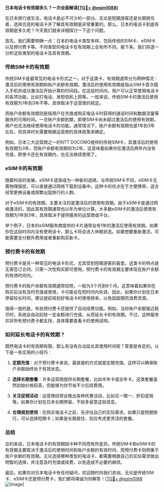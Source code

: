 **日本电话卡有效期多久？一次全面解读[[TG💪+ @esim1088](https://t.me/s/esim1088)]**

在日本旅行或生活，电话卡是必不可少的一部分。无论是短期游客还是长期居住者，选择合适的电话卡并了解其有效期是非常重要的。那么，日本的电话卡到底有效期是多久呢？今天我们就来详细探讨一下这个问题。

首先，我们需要明确一点：日本的电话卡类型多样，包括传统的SIM卡、eSIM卡以及预付费卡等。不同类型的电话卡在有效期上会有所不同。接下来，我们将逐一分析这些类型的电话卡及其有效期。

### 传统SIM卡的有效期

传统SIM卡是最常见的电话卡形式之一。对于这类卡，有效期通常分为两种情况：激活后的使用有效期和账户余额有效期。激活后的使用有效期是指从SIM卡首次插入手机并成功激活后开始计算的时间段。在这段时间内，用户可以正常使用电话卡的各项功能，比如打电话、发短信和上网等。一般来说，传统SIM卡的激活后使用有效期为1年到3年不等，具体取决于运营商的规定。

而账户余额有效期则是指用户在充值或购买电话卡时获得的通话时间和数据流量等服务的可用时间。一旦账户余额到期，即使SIM卡尚未超过激活后的使用有效期，用户也无法继续使用电话卡的功能。通常情况下，账户余额有效期也是1年到3年左右，但具体时长需要根据运营商的具体政策来确定。

例如，日本三大运营商之一的NTT DOCOMO提供的传统SIM卡，其激活后的使用有效期为3年，而账户余额有效期则为2年。这意味着如果你在激活后两年内没有充值，即使卡还在有效期内，也无法继续使用了。

### eSIM卡的有效期

随着科技的发展，eSIM卡逐渐成为一种新的选择。与传统SIM卡不同，eSIM卡无需物理插拔，可以直接通过网络下载到设备中。这种卡的优点在于方便携带，适合经常更换设备或频繁出国旅行的人群。

对于eSIM卡的有效期，主要关注的是激活后的使用有效期。由于eSIM卡是通过网络激活的，因此其有效期通常也以年为单位计算。大多数eSIM卡的激活后使用有效期为1年到3年，具体取决于提供服务的运营商或平台。

举个例子，日本的eSIM服务商提供的卡片通常会有1年的激活后使用有效期。如果你在这段时间内没有使用该卡，那么卡将会进入休眠状态。如果想要重新激活，可能需要支付额外费用或者重新购买新卡。

### 预付费卡的有效期

预付费卡是另一种常见的电话卡形式，尤其受到短期游客的喜爱。这类卡的特点是无需签订合同，只需一次性购买即可使用。预付费卡的有效期主要体现在账户余额的有效时间内。

预付费卡的账户余额有效期通常较短，一般为3个月到6个月。这意味着如果你在购买后没有及时充值或使用，卡可能会在短时间内失效。因此，如果你计划在日本停留较长时间，建议提前规划好电话卡的使用频率，以免因超期而浪费资源。

值得一提的是，有些预付费卡还提供了自动续费功能。例如，当你账户余额接近耗尽时，系统会自动扣除一定金额进行充值，从而延长卡的有效期。不过，这种服务并非所有预付费卡都支持，具体需要查看卡的使用说明。

### 如何延长电话卡的有效期？

既然电话卡的有效期有限，那么有没有办法延长其使用时间呢？答案是肯定的。以下是一些实用的小技巧：

1. **定期充值**：对于预付费卡来说，最直接的方式就是定期充值。这样可以确保账户余额始终处于有效状态。
   
2. **选择长期套餐**：许多运营商提供长期套餐，比如半年卡或全年卡。这类套餐虽然初始价格较高，但能够为你节省不少后续费用。

3. **关注促销活动**：运营商经常会推出各种优惠活动，比如买一赠一、折扣促销等。如果你计划在日本长期停留，不妨多留意这些信息。

4. **合理规划使用**：在购买电话卡之前，先评估自己的实际需求。如果只是短期旅行，可以选择短期卡；如果是长期居住，则应考虑更灵活的套餐。

### 总结

总的来说，日本电话卡的有效期因卡种不同而有所差异。传统SIM卡和eSIM卡的有效期主要取决于激活后的使用时间和账户余额的有效时间，而预付费卡则侧重于账户余额的有效期。无论选择哪种类型的电话卡，都需要根据自己的实际需求做出明智的选择，并注意及时充值或续费，以免造成不必要的麻烦。

最后，如果你对日本电话卡有任何疑问，欢迎随时向我们咨询。无论是传统SIM卡、eSIM卡还是预付费卡，我们都将竭诚为你解答！[[TG💪+ @esim1088](https://t.me/s/esim1088) ![Image](https://i.postimg.cc/4NQfJmqS/Snipaste-2025-05-13-00-14-12.png)]